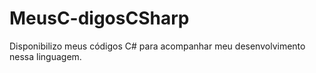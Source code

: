 # MeusC-digosCSharp
Disponibilizo meus códigos C# para acompanhar meu desenvolvimento nessa linguagem.

